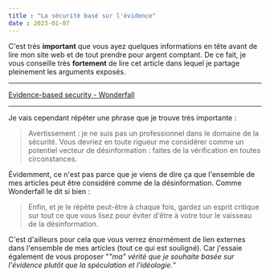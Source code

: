 ```yaml
---
title : "La sécurité basé sur l'évidence"
date : 2023-01-07
---
```


C'est très **important** que vous ayez quelques informations en tête avant de lire mon site web et de tout prendre pour argent comptant. De ce fait, je vous conseille très **fortement** de lire cet article dans lequel je partage pleinement les arguments exposés.

---

[Evidence-based security - Wonderfall](https://wonderfall.space/evidence-based-security/)

---

Je vais cependant répéter une phrase que je trouve très importante :

> Avertissement : je ne suis pas un professionnel dans le domaine de la sécurité. Vous devriez en toute rigueur me considérer comme un potentiel vecteur de désinformation : faites de la vérification en toutes circonstances.

Évidemment, ce n'est pas parce que je viens de dire ça que l'ensemble de mes articles peut être considéré comme de la désinformation. Comme Wonderfall le dit si bien :

> Enfin, et je le répète peut-être à chaque fois, gardez un esprit critique sur tout ce que vous lisez pour éviter d'être à votre tour le vaisseau de la désinformation.

C'est d'ailleurs pour cela que vous verrez énormément de lien externes dans l'ensemble de mes articles (tout ce qui est souligné). Car j'essaie également de vous proposer "*"ma" vérité que je souhaite basée sur l'évidence plutôt que la spéculation et l'idéologie.*"
